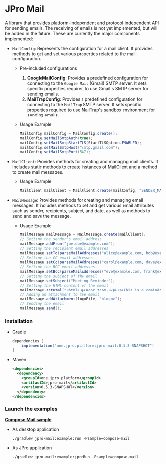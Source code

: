 # JPro Mail
A library that provides platform-independent and protocol-independent API for sending emails. The receiving of emails is
not yet implemented, but will be added in the future. These are currently the major components implemented:

- `MailConfig`: Represents the configuration for a mail client. It provides methods to get and set various properties
related to the mail configuration.

    * Pre-included configurations
        1. **GoogleMailConfig**: Provides a predefined configuration for connecting to the `Google Mail` (Gmail) SMTP
            server. It sets specific properties required to use Gmail's SMTP server for sending emails.
        2. **MailTrapConfig**: Provides a predefined configuration for connecting to the `MailTrap` SMTP server.
            It sets specific properties required to use MailTrap's sandbox environment for sending emails.

    * Usage Example

      ```java
      MailConfig mailConfig = MailConfig.create();
      mailConfig.setMailSmtpAuth(true);
      mailConfig.setMailSmtpStartTLS(StartTLSOption.ENABLED);
      mailConfig.setMailSmtpHost("smtp.gmail.com");
      mailConfig.setMailSmtpPort(587);
        ```

- `MailClient`: Provides methods for creating and managing mail clients. It includes static methods to create instances
of MailClient and a method to create mail messages.

    * Usage Example

      ```java
      MailClient mailClient = MailClient.create(mailConfig, "SENDER_MAIL_USERNAME", "SENDER_MAIL_PASSWORD");
      ```

- `MailMessage`: Provides methods for creating and managing email messages. It includes methods to set and get various 
email attributes such as sender, recipients, subject, and date, as well as methods to send and save the message.

    * Usage Example

      ```java
      MailMessage mailMessage = MailMessage.create(mailClient);
      // Setting the sender's email address
      mailMessage.addFrom("joe.doe@example.com");
      // Setting the recipient email addresses
      mailMessage.setTo(parseMailAddresses("alice@example.com, bob@example.com"));
      // Setting the CC email addresses
      mailMessage.setCc(parseMailAddresses("carol@example.com, dave@example.com"));
      // Setting the BCC email addresses
      mailMessage.setBcc(parseMailAddresses("eve@example.com, frank@example.com"));
      // Setting the subject of the email
      mailMessage.setSubject("Meeting Reminder");
      // Setting the HTML content of the email
      mailMessage.setHtml("<html><p>Dear team,</p><p>This is a reminder for the meeting scheduled at 3 PM tomorrow.</p><p>Best regards,<br>Joe</p></html>");
      // Adding an attachment to the email
      mailMessage.addAttachment(logoFile, "<logo>");
      // Sending the email
      mailMessage.send();
      ```

### Installation
- Gradle
    ```groovy
    dependencies {
        implementation("one.jpro.platform:jpro-mail:0.5.3-SNAPSHOT")
    }
    ```
- Maven
    ```xml
    <dependencies>
      <dependency>
        <groupId>one.jpro.platform</groupId>
        <artifactId>jpro-mail</artifactId>
        <version>0.5.3-SNAPSHOT</version>
      </dependency>
    </dependencies>
    ```

### Launch the examples
[**Compose Mail sample**](https://github.com/JPro-one/jpro-platform/blob/main/jpro-mail/example/src/main/java/one/jpro/platform/mail/example/compose/ComposeMailSample.java)
* As desktop application
  ```shell
  ./gradlew jpro-mail:example:run -Psample=compose-mail
  ```
* As JPro application
  ```shell
  ./gradlew jpro-mail:example:jproRun -Psample=compose-mail
  ```